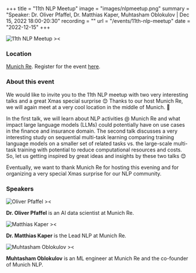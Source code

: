 +++
title = "11th NLP Meetup"
image = "images/nlpmeetup.png"
summary = "Speaker: Dr. Oliver Pfaffel, Dr. Matthias Kaper, Muhtasham Oblokulov | Dec 15, 2022 18:00-20:30"
recording = ""
url = "/events/11th-nlp-meetup"
date = "2022-12-15"
+++

<!--more-->

![11th NLP Meetup ><](/images/nlpmeetup.png)

### Location

[Munich Re](https://www.google.com/maps/search/?api=1&query=48.156277%2C%2011.588085). Register for the event [here](https://www.meetup.com/natural-language-processing-understanding-nlp-nlu/events/290123444/).


### About this event

We would like to invite you to the 11th NLP meetup with two very interesting talks and a great Xmas special surprise 😊 Thanks to our host Munich Re, we will again meet at a very cool location in the middle of Munich. 🚀

In the first talk, we will learn about NLP activities @ Munich Re and what impact large language models (LLMs) could potentially have on use cases in the finance and insurance domain. The second talk discusses a very interesting study on sequential multi-task learning comparing training language models on a smaller set of related tasks vs. the large-scale multi-task training with potential to reduce computational resources and costs. So, let us getting inspired by great ideas and insights by these two talks 😊

Eventually, we want to thank Munich Re for hosting this evening and for organizing a very special Xmas surprise for our NLP community.

### Speakers

![Oliver Pfaffel ><](/images/oliver-pfaffel.jpg)

**Dr. Oliver Pfaffel** is an AI data scientist at Munich Re.

![Matthias Kaper ><](/images/matthias-kaper.jpg)

**Dr. Matthias Kaper** is the Lead NLP at Munich Re.

![Muhtasham Oblokulov ><](/images/muhtasham-oblokulov.jpg)

**Muhtasham Oblokulov** is an ML engineer at Munich Re and the co-founder of Munich NLP.